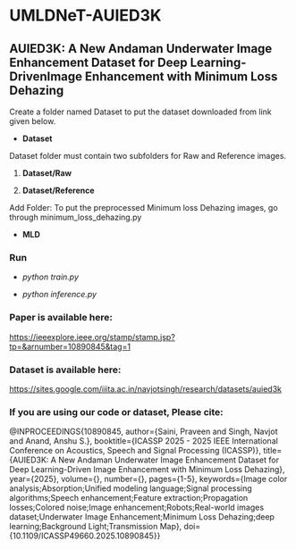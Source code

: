 # UMLDNeT-AUIED3K
## AUIED3K: A New Andaman Underwater Image Enhancement Dataset for Deep Learning-DrivenImage Enhancement with Minimum Loss Dehazing

 Create a folder named Dataset to put the dataset downloaded from link given below.

* **Dataset**

Dataset folder must contain two subfolders for Raw and Reference images.

1. **Dataset/Raw**

2. **Dataset/Reference**

Add Folder: To put the preprocessed Minimum loss Dehazing images, go through minimum_loss_dehazing.py

* **MLD**

### Run 
* *python train.py*

* *python inference.py*

### Paper is available here:

https://ieeexplore.ieee.org/stamp/stamp.jsp?tp=&arnumber=10890845&tag=1

### Dataset is available here:

https://sites.google.com/iiita.ac.in/navjotsingh/research/datasets/auied3k

### If you are using our code or dataset, Please cite:

@INPROCEEDINGS{10890845,
  author={Saini, Praveen and Singh, Navjot and Anand, Anshu S.},
  booktitle={ICASSP 2025 - 2025 IEEE International Conference on Acoustics, Speech and Signal Processing (ICASSP)}, 
  title={AUIED3K: A New Andaman Underwater Image Enhancement Dataset for Deep Learning-Driven Image Enhancement with Minimum Loss Dehazing}, 
  year={2025},
  volume={},
  number={},
  pages={1-5},
  keywords={Image color analysis;Absorption;Unified modeling language;Signal processing algorithms;Speech enhancement;Feature extraction;Propagation losses;Colored noise;Image enhancement;Robots;Real-world images dataset;Underwater Image Enhancement;Minimum Loss Dehazing;deep learning;Background Light;Transmission Map},
  doi={10.1109/ICASSP49660.2025.10890845}}
